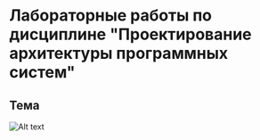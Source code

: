 # Лабораторные работы по дисциплине "Проектирование архитектуры программных систем"

## Тема

![Alt text](image.png)